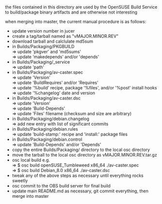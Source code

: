 
the files contained in this directory are used by the OpenSUSE Build Service to build/package binary artifacts and are otherwise not interesting

when merging into master, the current manual procedure is as follows:
* update version number in jucer
* create a tag/tarball named as "vMAJOR.MINOR.REV"
* download tarball and calclulate md5sum
* in Builds/Packaging/PKGBUILD  
  => update 'pkgver' and 'md5sums'  
  => update 'makedepends' and/or 'depends'
* in Builds/Packaging/_service  
  => update 'path'
* in Builds/Packaging/av-caster.spec  
  => update 'Version'  
  => update 'BuildRequires' and/or 'Requires'  
  => update '%build' recipe, package '%files', and/or '%post' install hooks  
  => update '%changelog' date and version
* in Builds/Packaging/av-caster.dsc  
  => update 'Version'  
  => update 'Build-Depends'  
  => update 'Files' filename (checksum and size are arbitrary)
* in Builds/Packaging/debian.changelog  
  => add new entry with list of significant commits
* in Builds/Packaging/debian.rules  
  => update 'build-stamp:' recipe and 'install:' package files
* in Builds/Packaging/debian.control  
  => update 'Build-Depends' and/or 'Depends'
* copy the entire Builds/Packaging/ directory to the local osc directory
* move the tarball to the local osc directory as vMAJOR.MINOR.REV.tar.gz
* osc local build e.g.  
  => $ osc build openSUSE_Tumbleweed x86_64 ./av-caster.spec  
  => $ osc build Debian_8.0          x86_64 ./av-caster.dsc
* tweak any of the above steps as necessary until everything rocks sweetly
* osc commit to the OBS build server for final build
* update main README.md as necessary, git commit everything, then merge into master
